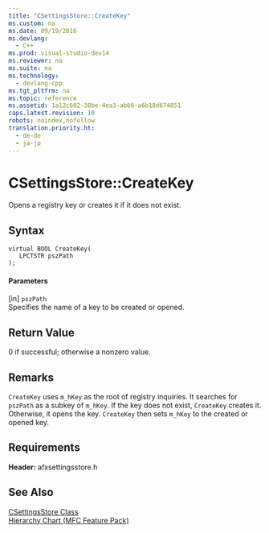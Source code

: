 ```yaml
---
title: "CSettingsStore::CreateKey"
ms.custom: na
ms.date: 09/19/2016
ms.devlang: 
  - C++
ms.prod: visual-studio-dev14
ms.reviewer: na
ms.suite: na
ms.technology: 
  - devlang-cpp
ms.tgt_pltfrm: na
ms.topic: reference
ms.assetid: 1a12c602-38be-4ea3-ab66-a6b18d674851
caps.latest.revision: 10
robots: noindex,nofollow
translation.priority.ht: 
  - de-de
  - ja-jp
---
```

# CSettingsStore::CreateKey
Opens a registry key or creates it if it does not exist.  
  
## Syntax  
  
```  
virtual BOOL CreateKey(  
   LPCTSTR pszPath   
);  
```  
  
#### Parameters  
 [in] `pszPath`  
 Specifies the name of a key to be created or opened.  
  
## Return Value  
 0 if successful; otherwise a nonzero value.  
  
## Remarks  
 `CreateKey` uses `m_hKey` as the root of registry inquiries. It searches for `pszPath` as a subkey of `m_hKey`. If the key does not exist, `CreateKey` creates it. Otherwise, it opens the key. `CreateKey` then sets `m_hKey` to the created or opened key.  
  
## Requirements  
 **Header:** afxsettingsstore.h  
  
## See Also  
 [CSettingsStore Class](../vs140/CSettingsStore-Class.md)   
 [Hierarchy Chart (MFC Feature Pack)](../vs140/Hierarchy-Chart.md)
